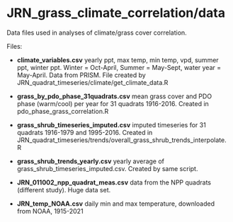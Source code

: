 # JRN_grass_climate_correlation/data

Data files used in analyses of climate/grass cover correlation.

Files:
 * __climate_variables.csv__ yearly ppt, max temp, min temp, vpd, summer ppt, winter ppt. Winter = Oct-April, Summer = May-Sept, water year = May-April. Data from PRISM. File created by JRN_quadrat_timeseries/climate/get_climate_data.R

 * __grass_by_pdo_phase_31quadrats.csv__ mean grass cover and PDO phase (warm/cool) per year for 31 quadrats 1916-2016. Created in pdo_phase_grass_correlation.R

 * __grass_shrub_timeseries_imputed.csv__ imputed timeseries for 31 quadrats 1916-1979 and 1995-2016. Created in JRN_quadrat_timeseries/trends/overall_grass_shrub_trends_interpolate.R

 * __grass_shrub_trends_yearly.csv__ yearly average of grass_shrub_timeseries_imputed.csv. Created by same script. 

 * __JRN_011002_npp_quadrat_meas.csv__ data from the NPP quadrats (different study). Huge data set.

* __JRN_temp_NOAA.csv__ daily min and max temperature, downloaded from NOAA, 1915-2021